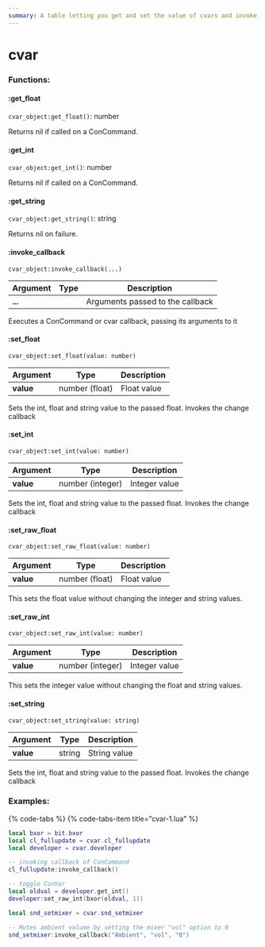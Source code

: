 ```yaml
---
summary: A table letting you get and set the value of cvars and invoke their callbacks. Uses Object-oriented format
---
```


# cvar

### Functions:
#### :get_float

`cvar_object:get_float()`: number

Returns nil if called on a ConCommand.


#### :get_int

`cvar_object:get_int()`: number

Returns nil if called on a ConCommand.


#### :get_string

`cvar_object:get_string()`: string

Returns nil on failure.


#### :invoke_callback

`cvar_object:invoke_callback(...)`

Argument | Type | Description
-------- | ---- | -----------
  **...** |  | Arguments passed to the callback

Executes a ConCommand or cvar callback, passing its arguments to it


#### :set_float

`cvar_object:set_float(value: number)`

Argument | Type | Description
-------- | ---- | -----------
  **value** | number (float) | Float value

Sets the int, float and string value to the passed float. Invokes the change callback


#### :set_int

`cvar_object:set_int(value: number)`

Argument | Type | Description
-------- | ---- | -----------
  **value** | number (integer) | Integer value

Sets the int, float and string value to the passed float. Invokes the change callback


#### :set_raw_float

`cvar_object:set_raw_float(value: number)`

Argument | Type | Description
-------- | ---- | -----------
  **value** | number (float) | Float value

This sets the float value without changing the integer and string values.


#### :set_raw_int

`cvar_object:set_raw_int(value: number)`

Argument | Type | Description
-------- | ---- | -----------
  **value** | number (integer) | Integer value

This sets the integer value without changing the float and string values.


#### :set_string

`cvar_object:set_string(value: string)`

Argument | Type | Description
-------- | ---- | -----------
  **value** | string | String value

Sets the int, float and string value to the passed float. Invokes the change callback


### Examples:

{% code-tabs %}
{% code-tabs-item title="cvar-1.lua" %}
```lua
local bxor = bit.bxor
local cl_fullupdate = cvar.cl_fullupdate
local developer = cvar.developer

-- invoking callback of ConCommand
cl_fullupdate:invoke_callback()

-- toggle ConVar
local oldval = developer.get_int()
developer:set_raw_int(bxor(oldval, 1))
```

```lua
local snd_setmixer = cvar.snd_setmixer

-- Mutes ambient volume by setting the mixer "vol" option to 0
snd_setmixer:invoke_callback("Ambient", "vol", "0")
```